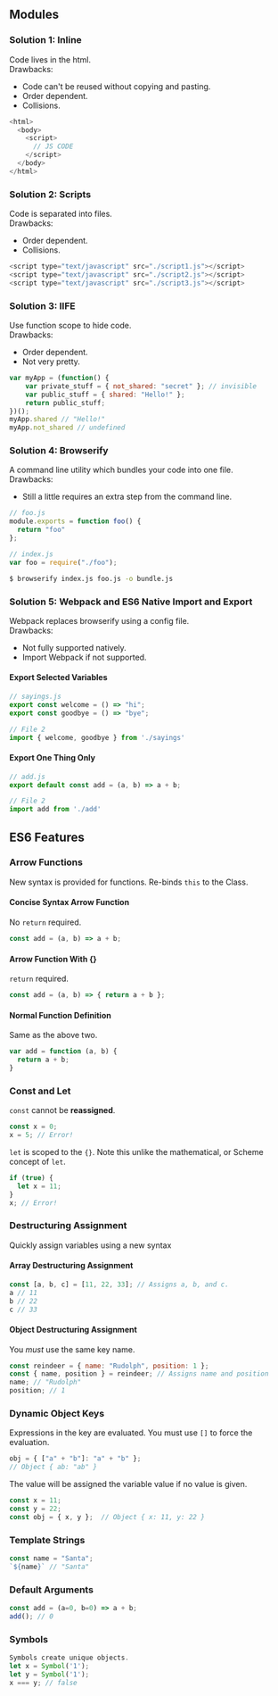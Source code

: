 ## Modules
### Solution 1: Inline
Code lives in the html.  
Drawbacks:  
* Code can't be reused without copying and pasting.
* Order dependent.
* Collisions.

```js
<html>
  <body>
    <script>
      // JS CODE
    </script>
  </body>
</html>
```

### Solution 2: Scripts
Code is separated into files.  
Drawbacks:
* Order dependent.
* Collisions.

```js
<script type="text/javascript" src="./script1.js"></script>
<script type="text/javascript" src="./script2.js"></script>
<script type="text/javascript" src="./script3.js"></script>
```

### Solution 3: IIFE
Use function scope to hide code.  
Drawbacks:
* Order dependent.
* Not very pretty.

```js
var myApp = (function() {
    var private_stuff = { not_shared: "secret" }; // invisible
    var public_stuff = { shared: "Hello!" };
    return public_stuff;
})();
myApp.shared // "Hello!"
myApp.not_shared // undefined
```

### Solution 4: Browserify
A command line utility which bundles your code into one file.  
Drawbacks:
* Still a little requires an extra step from the command line.  

```js
// foo.js
module.exports = function foo() {
  return "foo"
};

// index.js
var foo = require("./foo");
```
```bash
$ browserify index.js foo.js -o bundle.js
```

### Solution 5: Webpack and ES6 Native Import and Export
Webpack replaces browserify using a config file.  
Drawbacks:
* Not fully supported natively.
* Import Webpack if not supported.

#### Export Selected Variables
```js
// sayings.js
export const welcome = () => "hi";
export const goodbye = () => "bye";

// File 2
import { welcome, goodbye } from './sayings'
```

#### Export One Thing Only
```js
// add.js
export default const add = (a, b) => a + b;

// File 2
import add from './add'
```

## ES6 Features
### Arrow Functions
New syntax is provided for functions.
Re-binds `this` to the Class.
#### Concise Syntax Arrow Function
No `return` required.
```js
const add = (a, b) => a + b;
```
#### Arrow Function With {}
`return` required.
```js
const add = (a, b) => { return a + b };
```
#### Normal Function Definition
Same as the above two.
```js
var add = function (a, b) {
  return a + b;
}
```
### Const and Let
`const` cannot be **reassigned**.
```js
const x = 0;
x = 5; // Error!
```
`let` is scoped to the `{}`. Note this unlike the mathematical, or Scheme concept of `let`.
```js
if (true) {
  let x = 11;
}
x; // Error!
```
### Destructuring Assignment
Quickly assign variables using a new syntax
#### Array Destructuring Assignment  
```js
const [a, b, c] = [11, 22, 33]; // Assigns a, b, and c.
a // 11
b // 22
c // 33
```
#### Object Destructuring Assignment
You *must* use the same key name.
```js
const reindeer = { name: "Rudolph", position: 1 };
const { name, position } = reindeer; // Assigns name and position
name; // "Rudolph"
position; // 1
```
### Dynamic Object Keys
Expressions in the key are evaluated. You must use `[]` to force the evaluation.
```js
obj = { ["a" + "b"]: "a" + "b" };
// Object { ab: "ab" }
```
The value will be assigned the variable value if no value is given.
```js
const x = 11;
const y = 22;
const obj = { x, y };  // Object { x: 11, y: 22 }
```
### Template Strings
```js
const name = "Santa";
`${name}` // "Santa"
```
### Default Arguments
```js
const add = (a=0, b=0) => a + b;
add(); // 0
```

### Symbols
```js
Symbols create unique objects.
let x = Symbol('1');
let y = Symbol('1');
x === y; // false
```
